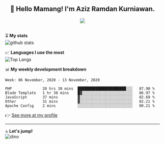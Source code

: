 <h2 align="center">👋 Hello Mamang! I'm Aziz Ramdan Kurniawan.</h2>  
<p align="center">
  <img src="https://komarev.com/ghpvc/?username=azizramdan"> <br><br>
</p>
    
⏳ **My stats**  
![github stats](https://github-readme-stats.vercel.app/api?username=azizramdan&show_icons=true&count_private=true&title_color=000&hide_border=true&hide_title=true)  

📈 **Languages I use the most**  
![Top Langs](https://github-readme-stats.vercel.app/api/top-langs/?username=azizramdan&layout=compact&langs_count=6&hide=tsql&hide_border=true&hide_title=true&exclude_repo=Futsal-Go,Futsal-Go-Admin,Sistem-Informasi-Sensus-Harian-Rawat-Inap)  

📊 **My weekly development breakdown**
<!--START_SECTION:waka-->
```text
Week: 06 November, 2020 - 13 November, 2020

PHP              20 hrs 38 mins  ██████████████████████░░░   87.90 % 
Blade Template   1 hr 38 mins    █▓░░░░░░░░░░░░░░░░░░░░░░░   06.97 % 
JavaScript       37 mins         ▓░░░░░░░░░░░░░░░░░░░░░░░░   02.69 % 
Other            31 mins         ▓░░░░░░░░░░░░░░░░░░░░░░░░   02.21 % 
Apache Config    2 mins          ░░░░░░░░░░░░░░░░░░░░░░░░░   00.21 % 
```
<!--END_SECTION:waka-->
👉 [See more at my profile](https://wakatime.com/@azizramdan)
***
🔝 **Let's jump!**  
![dino](https://raw.githubusercontent.com/azizramdan/azizramdan/master/dino.gif)  

